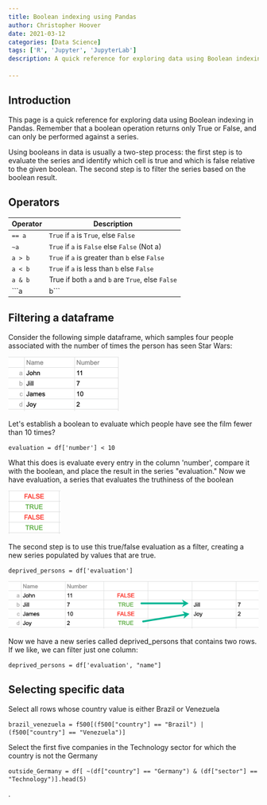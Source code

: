 ```yaml
---
title: Boolean indexing using Pandas
author: Christopher Hoover
date: 2021-03-12
categories: [Data Science]
tags: ['R', 'Jupyter', 'JupyterLab']
description: A quick reference for exploring data using Boolean indexing in Pandas

---
```


## Introduction
This page is a quick reference for exploring data using Boolean indexing in Pandas. Remember that a boolean operation returns only True or False, and can only be performed against a series.

Using booleans in data is usually a two-step process: the first step is to evaluate the series and identify which cell is true and which is false relative to the given boolean. The second step is to filter the series based on  the boolean result.

## Operators

|Operator | Description |
| ----------- | ----------- |
|```== a``` | ```True``` if ```a``` is ```True```, else ```False```|
|```~a```| ```True``` if ```a``` is ```False``` else ```False``` (Not a) |
|```a > b```| ```True``` if ```a``` is greater than ```b``` else ```False```|
|```a < b```| ```True``` if ```a``` is less than ```b``` else ```False```|
|```a & b ```| True if both ```a``` and ```b``` are ```True```, else ```False```|
|```a | b```| True if either ```a``` or ```b``` is ```True```. ```False``` if both are ```False```|



## Filtering a dataframe

Consider the following simple dataframe, which samples four people associated with the number of times the person has seen Star Wars:

![Simple dataframe](boolean1.png)

Let's establish a boolean to evaluate which people have see the film fewer than 10 times?

```
evaluation = df['number'] < 10
```
What this does is evaluate every entry in the column 'number', compare it with the boolean, and place the result in the series "evaluation." Now we have evaluation, a series that evaluates the truthiness of the boolean

![deprived person evaluation](boolean2.png)

The second step is to use this true/false evaluation as a filter, creating a new series populated by values that are true.

```
deprived_persons = df['evaluation']
```
![deprived person filter](boolean3.png)

Now we have a new series called deprived_persons that contains two rows. If we like, we can filter just one column:

```
deprived_persons = df['evaluation', "name"]
```

## Selecting specific data

Select all rows whose country value is either Brazil or Venezuela

```
brazil_venezuela = f500[(f500["country"] == "Brazil") | (f500["country"] == "Venezuela")]
```

Select the first five companies in the Technology sector for which the country is not the Germany

```
outside_Germany = df[ ~(df["country"] == "Germany") & (df["sector"] == "Technology")].head(5)
```


.

```

```

```

```

```

```
